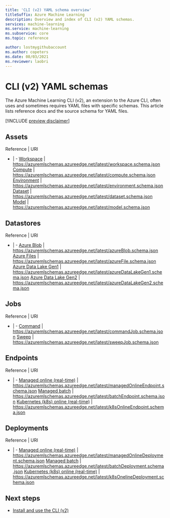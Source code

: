 ```yaml
---
title: 'CLI (v2) YAML schema overview'
titleSuffix: Azure Machine Learning
description: Overview and index of CLI (v2) YAML schemas.
services: machine-learning
ms.service: machine-learning
ms.subservice: core
ms.topic: reference

author: lostmygithubaccount
ms.author: copeters
ms.date: 08/03/2021
ms.reviewer: laobri
---
```


# CLI (v2) YAML schemas

The Azure Machine Learning CLI (v2), an extension to the Azure CLI, often uses and sometimes requires YAML files with specific schemas. This article lists reference docs and the source schema for YAML files.

[!INCLUDE [preview disclaimer](../../includes/machine-learning-preview-generic-disclaimer.md)]

## Assets

Reference | URI
- | -
[Workspace](reference-yaml-workspace.md) | https://azuremlschemas.azureedge.net/latest/workspace.schema.json
[Compute](reference-yaml-compute.md) | https://azuremlschemas.azureedge.net/latest/compute.schema.json
[Environment](reference-yaml-environment) | https://azuremlschemas.azureedge.net/latest/environment.schema.json
[Dataset](reference-yaml-dataset.md) | https://azuremlschemas.azureedge.net/latest/dataset.schema.json
[Model](reference-yaml-model.md) | https://azuremlschemas.azureedge.net/latest/model.schema.json

## Datastores

Reference | URI
- | -
[Azure Blob](reference-yaml-datastore-blob.md) | https://azuremlschemas.azureedge.net/latest/azureBlob.schema.json
[Azure Files](reference-yaml-datastore-files.md) | https://azuremlschemas.azureedge.net/latest/azureFile.schema.json
[Azure Data Lake Gen1](reference-yaml-datastore-adlsv1.md) | https://azuremlschemas.azureedge.net/latest/azureDataLakeGen1.schema.json
[Azure Data Lake Gen2](reference-yaml-datastore-adlsv2.md) | https://azuremlschemas.azureedge.net/latest/azureDataLakeGen2.schema.json

## Jobs

Reference | URI
- | -
[Command](reference-yaml-job-command.md) | https://azuremlschemas.azureedge.net/latest/commandJob.schema.json
[Sweep](reference-yaml-job-sweep.md) | https://azuremlschemas.azureedge.net/latest/sweepJob.schema.json

## Endpoints

Reference | URI
- | -
[Managed online (real-time)](reference-yaml-endpoint-managed-online.md) | https://azuremlschemas.azureedge.net/latest/managedOnlineEndpoint.schema.json
[Managed batch](reference-yaml-endpoint-managed-batch.md) | https://azuremlschemas.azureedge.net/latest/batchEndpoint.schema.json
[Kubernetes (k8s) online (real-time)](reference-yaml-endpoint-k8s-online.md) | https://azuremlschemas.azureedge.net/latest/k8sOnlineEndpoint.schema.json

## Deployments

Reference | URI
- | -
[Managed online (real-time)](reference-yaml-deployment-managed-online.md) | https://azuremlschemas.azureedge.net/latest/managedOnlineDeployment.schema.json
[Managed batch](reference-yaml-deployment-managed-batch.md) | https://azuremlschemas.azureedge.net/latest/batchDeployment.schema.json
[Kubernetes (k8s) online (real-time)](reference-yaml-deployment-k8s-online.md) | https://azuremlschemas.azureedge.net/latest/k8sOnelineDeployment.schema.json

## Next steps

- [Install and use the CLI (v2)](how-to-configure-cli.md)
